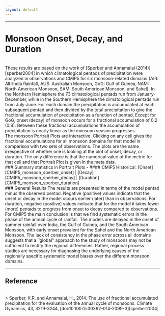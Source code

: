 ```yaml
---
layout: default
---
```

---

# Monsoon Onset, Decay, and Duration

<br/>
These results are based on the work of [Sperber and Annamalai (2014)][sperber2004] in which climatological pentads of precipitation were analyzed in observations and CMIP5 for six monsoon-related domains (AIR: All-India Rainfall, AUS: Australian Monsoon, GoG: Gulf of Guinea, NAM: North American Monsoon, SAM: South American Monsoon, and Sahel). In the Northern Hemisphere the 73 climatological pentads run from January-December, while in the Southern Hemisphere the climatological pentads run from July-June. For each domain the precipitation is accumulated at each subsequent pentad and then divided by the total precipitation to give the fractional accumulation of precipitation as a function of pentad. Except for GoG, onset (decay) of monsoon occurs for a fractional accumulation of 0.2 (0.8). Between these fractional accumulations the accumulation of precipitation is nearly linear as the monsoon season progresses.

<br/>
The monsoon Portrait Plots are interactive. Clicking on any cell gives the fractional accumulations for all monsoon domains for that model in comparison with two sets of observations. The plots are the same irrespective of whether one is looking at the plot of onset, decay, or duration. The only difference is that the numerical value of the metric for that cell and that Portrait Plot is given in the meta data.

<br/>
### Summary statistics in Portrait Plots
  - #### CMIP5 Historical: [Onset][CMIP5_monsoon_sperber_onset] | [Decay][CMIP5_monsoon_sperber_decay] | [Duration][CMIP5_monsoon_sperber_duration]

<br/>
### General Results
The results are presented in terms of the model pentad minus the observed pentad. Negative (positive) values indicate that the onset or decay in the model occurs earlier (later) than in observations. For duration, negative (positive) values indicate that for the model it takes fewer (more) pentads to progress from onset to decay compared to observations. For CMIP5 the main conclusion is that we find systematic errors in the phase of the annual cycle of rainfall. The models are delayed in the onset of summer rainfall over India, the Gulf of Guinea, and the South American Monsoon, with early onset prevalent for the Sahel and the North American Monsoon. The lack of consistency in the phase error across all domains suggests that a ‘‘global’’ approach to the study of monsoons may not be sufficient to rectify the regional differences. Rather, regional process studies are necessary for diagnosing the underlying causes of the regionally specific systematic model biases over the different monsoon domains.

---

## Reference
<br/>
> Sperber, K.R. and Annamalai, H., 2014. The use of fractional accumulated precipitation for the evaluation of the annual cycle of monsoons. Climate Dynamics, 43, 3219-3244, [doi:10.1007/s00382-014-2099-3][sperber2004]


[sperber2004]: https://doi.org/10.1007/s00382-014-2099-3

[CMIP5_monsoon_sperber_onset]: https://pcmdi.llnl.gov/pmp-preliminary-results/ipp_test_monsoon_sperber/onset_index_rel2obs_v20190618/clickable_portrait.html
[CMIP5_monsoon_sperber_decay]: https://pcmdi.llnl.gov/pmp-preliminary-results/ipp_test_monsoon_sperber/decay_index_rel2obs_v20190618/clickable_portrait.html
[CMIP5_monsoon_sperber_duration]: https://pcmdi.llnl.gov/pmp-preliminary-results/ipp_test_monsoon_sperber/duration_rel2obs_v20190618/clickable_portrait.html

[Metrics]:{{site.baseurl}}/research/metrics/index.html
